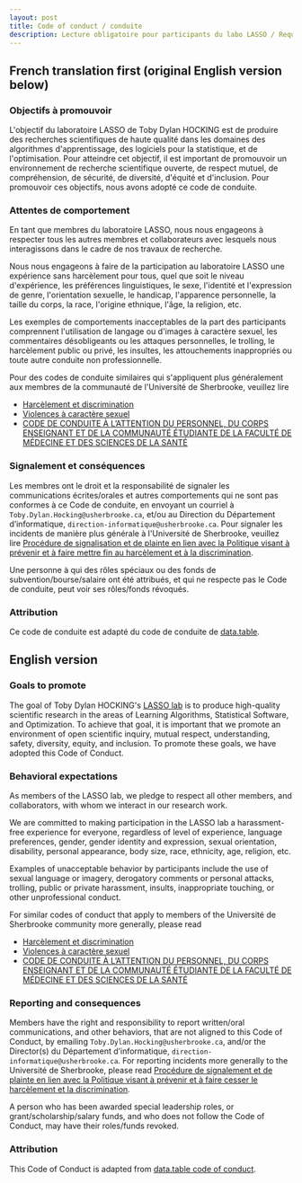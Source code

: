 ```yaml
---
layout: post
title: Code of conduct / conduite
description: Lecture obligatoire pour participants du labo LASSO / Required reading for LASSO lab participants
---
```


## French translation first (original English version below)

### Objectifs à promouvoir

L'objectif du laboratoire LASSO de Toby Dylan HOCKING est de produire des recherches scientifiques de haute qualité dans les domaines des algorithmes d'apprentissage, des logiciels pour la statistique, et de l'optimisation. Pour atteindre cet objectif, il est important de promouvoir un environnement de recherche scientifique ouverte, de respect mutuel, de compréhension, de sécurité, de diversité, d'équité et d'inclusion. Pour promouvoir ces objectifs, nous avons adopté ce code de conduite.

### Attentes de comportement

En tant que membres du laboratoire LASSO, nous nous engageons à respecter tous les autres membres et collaborateurs avec lesquels nous interagissons dans le cadre de nos travaux de recherche.

Nous nous engageons à faire de la participation au laboratoire LASSO une expérience sans harcèlement pour tous, quel que soit le niveau d'expérience, les préférences linguistiques, le sexe, l'identité et l'expression de genre, l'orientation sexuelle, le handicap, l'apparence personnelle, la taille du corps, la race, l'origine ethnique, l'âge, la religion, etc.

Les exemples de comportements inacceptables de la part des participants comprennent l'utilisation de langage ou d'images à caractère sexuel, les commentaires désobligeants ou les attaques personnelles, le trolling, le harcèlement public ou privé, les insultes, les attouchements inappropriés ou toute autre conduite non professionnelle.

Pour des codes de conduite similaires qui s'appliquent plus généralement aux membres de la communauté de l'Université de Sherbrooke, veuillez lire
* [Harcèlement et discrimination](https://www.usherbrooke.ca/respect/harcelement-et-discrimination)
* [Violences à caractère sexuel](https://www.usherbrooke.ca/respect/violences-a-caractere-sexuel)
* [CODE DE CONDUITE À L’ATTENTION DU PERSONNEL, DU CORPS ENSEIGNANT ET DE LA
COMMUNAUTÉ ÉTUDIANTE DE LA FACULTÉ DE MÉDECINE ET DES SCIENCES DE LA SANTÉ](https://www.usherbrooke.ca/medecine/fileadmin/sites/medecine/documents_officiels/secteurs/fmss/fmss_code_conduite_v_finale_2018.pdf)

### Signalement et conséquences 

Les membres ont le droit et la responsabilité de signaler les
communications écrites/orales et autres comportements qui ne sont pas
conformes à ce Code de conduite, en envoyant un courriel à
`Toby.Dylan.Hocking@usherbrooke.ca`, et/ou au Direction du
Département d’informatique,
`direction-informatique@usherbrooke.ca`. Pour signaler les incidents de
manière plus générale à l'Université de Sherbrooke, veuillez lire
[Procédure de signalisation et de plainte en lien avec la Politique
visant à prévenir et à faire mettre fin au harcèlement et à la
discrimination](https://www.usherbrooke.ca/decouvrir/fileadmin/sites/decouvrir/documents/direction/directives/2600-083.pdf).

Une personne à qui des rôles spéciaux ou des fonds de
subvention/bourse/salaire ont été attribués, et qui ne respecte pas le
Code de conduite, peut voir ses rôles/fonds révoqués.  

### Attribution

Ce code de conduite est adapté du code de conduite de [data.table](https://github.com/Rdatatable/data.table/blob/master/GOVERNANCE.md#code-of-conduct).

## English version

### Goals to promote

The goal of Toby Dylan HOCKING's [LASSO lab](https://lassolab.org) is
to produce high-quality scientific research in the areas of Learning
Algorithms, Statistical Software, and Optimization. To achieve that
goal, it is important that we promote an environment of open
scientific inquiry, mutual respect, understanding, safety, diversity,
equity, and inclusion. To promote these goals, we have adopted this
Code of Conduct.

### Behavioral expectations

As members of the LASSO lab, we pledge to respect all other members,
and collaborators, with whom we interact in our research work.

We are committed to making participation in the LASSO lab a
harassment-free experience for everyone, regardless of level of
experience, language preferences, gender, gender identity and expression, sexual
orientation, disability, personal appearance, body size, race,
ethnicity, age, religion, etc.

Examples of unacceptable behavior by participants include the use of
sexual language or imagery, derogatory comments or personal attacks,
trolling, public or private harassment, insults, inappropriate
touching, or other unprofessional conduct.

For similar codes of conduct that apply to members of the Université de Sherbrooke community more generally, please read 
* [Harcèlement et discrimination](https://www.usherbrooke.ca/respect/harcelement-et-discrimination)
* [Violences à caractère sexuel](https://www.usherbrooke.ca/respect/violences-a-caractere-sexuel)
* [CODE DE CONDUITE À L’ATTENTION DU PERSONNEL, DU CORPS ENSEIGNANT ET DE LA
COMMUNAUTÉ ÉTUDIANTE DE LA FACULTÉ DE MÉDECINE ET DES SCIENCES DE LA SANTÉ](https://www.usherbrooke.ca/medecine/fileadmin/sites/medecine/documents_officiels/secteurs/fmss/fmss_code_conduite_v_finale_2018.pdf)

### Reporting and consequences 

Members have the right and responsibility to report written/oral
communications, and other behaviors, that are not aligned to this Code
of Conduct, by emailing `Toby.Dylan.Hocking@usherbrooke.ca`,
and/or the Director(s) du Département d’informatique,
`direction-informatique@usherbrooke.ca`. For reporting incidents more generally to the Université de Sherbrooke, please read [Procédure de signalement et de plainte en lien avec la Politique visant à prévenir et à faire cesser le harcèlement et la discrimination](https://www.usherbrooke.ca/decouvrir/fileadmin/sites/decouvrir/documents/direction/directives/2600-083.pdf).

A person who has been awarded special leadership roles, or
grant/scholarship/salary funds, and who does not follow the Code of
Conduct, may have their roles/funds revoked.

### Attribution

This Code of Conduct is adapted from [data.table code of conduct](https://github.com/Rdatatable/data.table/blob/master/GOVERNANCE.md#code-of-conduct).

